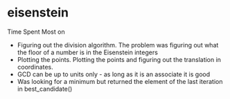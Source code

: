# eisenstein

Time Spent Most on
- Figuring out the division algorithm. The problem was figuring out what the floor of a number is in the Eisenstein integers
- Plotting the points. Plotting the points and figuring out the translation in coordinates.
- GCD can be up to units only - as long as it is an associate it is good
- Was looking for a minimum but returned the element of the last iteration in best_candidate()

